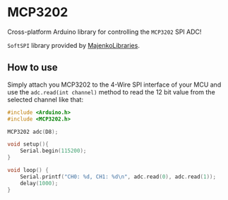 # MCP3202
Cross-platform Arduino library for controlling the `MCP3202` SPI ADC!

`SoftSPI` library provided by [MajenkoLibraries](https://github.com/MajenkoLibraries/SoftSPI "MajenkoLibraries").

## How to use
Simply attach you MCP3202 to the 4-Wire SPI interface of your MCU and use the `adc.read(int channel)` method to read the 12 bit value from the selected channel like that:

```cpp
#include <Arduino.h>
#include <MCP3202.h>

MCP3202 adc(D8);

void setup(){
	Serial.begin(115200);
}

void loop() {
	Serial.printf("CH0: %d, CH1: %d\n", adc.read(0), adc.read(1));
	delay(1000);
}
```
